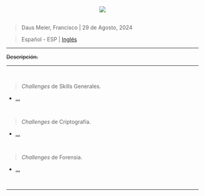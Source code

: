 <div align="center"> <img src="../resources/images/ctf_write-ups/PicoCTF_banner/PicoCTF_main_banner"> </div>

<br>

> Daus Meier, Francisco | 29 de Agosto, 2024

> <p> <span> Español - ESP </span> | <a href=https://github.com/frandausmeier/CTF_Write-Ups/blob/main/OverTheWire/README.es.md> Inglés <a/> </p>

-----

~~Descripción.~~

-----

<br>

> _Challenges_ de Skills Generales.
* [...]()

<br>

> _Challenges_ de Criptografía.
* [...]()

<br>

> _Challenges_ de Forensia.
* [...]()

<br>

-----
